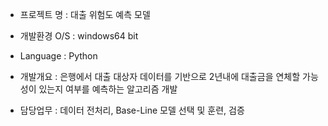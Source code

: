 - 프로젝트 명 : 대출 위험도 예측 모델

- 개발환경 O/S : windows64 bit

- Language : Python

- 개발개요 : 은행에서 대출 대상자 데이터를 기반으로 2년내에 대출금을 연체할 가능성이 있는지 여부를 예측하는 알고리즘 개발

- 담당업무 : 데이터 전처리, Base-Line 모델 선택 및 훈련, 검증
